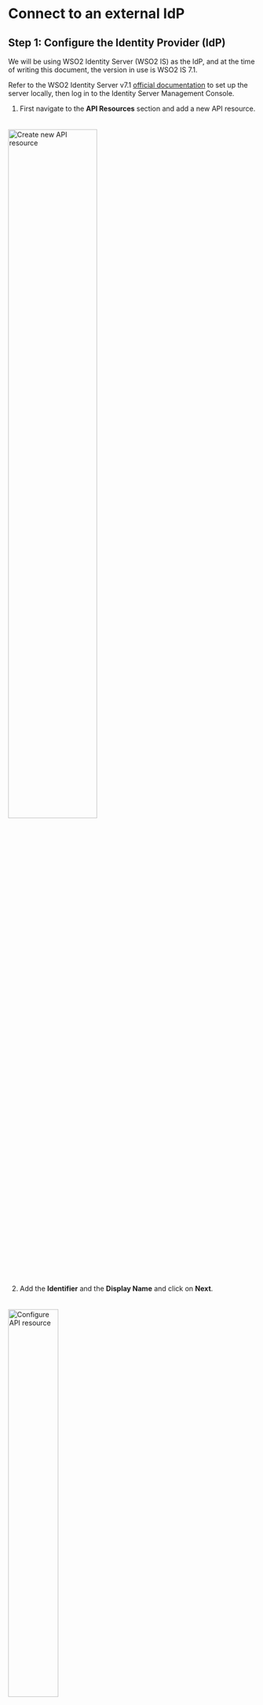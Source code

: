# Connect to an external IdP

## Step 1: Configure the Identity Provider (IdP)

We will be using WSO2 Identity Server (WSO2 IS) as the IdP, and at the time of writing this document, the version in use is WSO2 IS 7.1.

Refer to the WSO2 Identity Server v7.1 <a href = "https://is.docs.wso2.com/en/latest/get-started/quick-set-up/">official documentation</a> to set up the server locally, then log in to the Identity Server Management Console.

1. First navigate to the **API Resources** section and add a new API resource.

<a href="{{base_path}}/assets/img/configurations/idp/create-new-api-resource.png"><img src="{{base_path}}/assets/img/configurations/idp/create-new-api-resource.png" alt="Create new API resource" width="60%" style="padding-top: 20px" ></a>

2. Add the **Identifier** and the **Display Name** and click on **Next**.

<a href="{{base_path}}/assets/img/configurations/idp/configure-api-resource.png"><img src="{{base_path}}/assets/img/configurations/idp/configure-api-resource.png" alt="Configure API resource" width="45%" style="padding-top: 20px" ></a>

3. Add the required scopes and click **Next**. 

WSO2 Integrator: WebSubHub uses the following scopes: `register_topic`, `deregister_topic`, `subscribe`, `unsubscribe`, and `content_update`. Ensure these are added before proceeding.

<a href="{{base_path}}/assets/img/configurations/idp/configure-scopes.png"><img src="{{base_path}}/assets/img/configurations/idp/configure-scopes.png" alt="Configure relevant scopes" width="45%" style="padding-top: 20px" ></a>

4. Once completed click on **Create**.

<a href="{{base_path}}/assets/img/configurations/idp/complete-api-resource-creation.png"><img src="{{base_path}}/assets/img/configurations/idp/complete-api-resource-creation.png" alt="Configure relevant scopes" width="45%" style="padding-top: 20px" ></a>

5. Then navigate to the **Applications** tab and create a new application.

<a href="{{base_path}}/assets/img/configurations/idp/create-new-app.png"><img src="{{base_path}}/assets/img/configurations/idp/create-new-app.png" alt="Create new application" width="60%" style="padding-top: 20px" ></a>

6. Select **M2M Application** from the options.

<a href="{{base_path}}/assets/img/configurations/idp/select-m2m-application.png"><img src="{{base_path}}/assets/img/configurations/idp/select-m2m-application.png" alt="Select M2M application" width="60%" style="padding-top: 20px" ></a>

7. Update the name and click on **Create**.

<a href="{{base_path}}/assets/img/configurations/idp/create-m2m-application.png"><img src="{{base_path}}/assets/img/configurations/idp/create-m2m-application.png" alt="Create M2M application" width="45%" style="padding-top: 20px" ></a>

8. Navigate to the **Protocol** section on the top navigation.

<a href="{{base_path}}/assets/img/configurations/idp/application-protocol.png"><img src="{{base_path}}/assets/img/configurations/idp/application-protocol.png" alt="Create M2M application" width="45%" style="padding-top: 20px" ></a>

9. Update the **Token Type** to `JWT` and add an **Audience** called `websubhub`  and click **Update**.

<a href="{{base_path}}/assets/img/configurations/idp/update-app-protocol-configurations.png"><img src="{{base_path}}/assets/img/configurations/idp/update-app-protocol-configurations.png" alt="Update application protocol configurations" width="45%" style="padding-top: 20px" ></a>

10. Then navigate to the **API Authorization** section on the top navigation and click on **+ Authorize an API Resource**.

<a href="{{base_path}}/assets/img/configurations/idp/add-authz-api-resource.png"><img src="{{base_path}}/assets/img/configurations/idp/add-authz-api-resource.png" alt="Add an authorized API resource" width="45%" style="padding-top: 20px" ></a>

11. Select the previously created *WSO2 WebSubHub* API resource from the drop down.

<a href="{{base_path}}/assets/img/configurations/idp/select-websubhub-api.png"><img src="{{base_path}}/assets/img/configurations/idp/select-websubhub-api.png" alt="Select WebSubHub API resource" width="45%" style="padding-top: 20px" ></a>

12. Click on **Select All** in the **Authorized Scopes** section and click on **Finish**.

<a href="{{base_path}}/assets/img/configurations/idp/select-websubhub-scopes.png"><img src="{{base_path}}/assets/img/configurations/idp/select-websubhub-scopes.png" alt="Select WebSubHub API scopes" width="45%" style="padding-top: 20px" ></a>

13. Now use the following cURL command to retrieve the access token from the WSO2 Identity server.

```sh
    $ curl -u <client-id>:<client-secret> \
        -d "grant_type=client_credentials&scope=<scopes>" \
        https://localhost:9443/oauth2/token -k
```

## Step 2: Configure the WSO2 Integrator: WebSubHub

Add the configurations related to the WebSubHub authentication in the `conf/Config.toml` and restart the WebSubHub.

```toml
    [websubhub.config.server.auth]
    issuer = "https://localhost:9443/oauth2/token"
    audience = "websubhub"
    signature.url = "https://localhost:9443/oauth2/jwks"
    signature.secureSocket.disable = true
```

## Step 3: Invoke WSO2 Integrator: WebSubHub operations

Use the following cURL command to retrieve an access token from the WSO2 Identity Server. In this example, the token is requested with the `register_topic` scope.

```sh
    $ curl -u <client-id>:<client-secret> \
        -d "grant_type=client_credentials&scope=register_topic" \
        https://localhost:9443/oauth2/token -k
```

Use the access token obtained from the above cURL command to create a new topic.

```sh
    $ curl -X POST 'https://localhost:<websubhub-port>/hub' \
        -H 'Content-Type: application/x-www-form-urlencoded' \
        -H 'Authorization: Bearer <access_token>' \
        -d 'hub.mode=register&hub.topic=<topic-name>' -k
```

